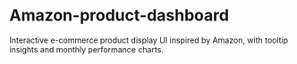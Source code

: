# Amazon-product-dashboard
Interactive e-commerce product display UI inspired by Amazon, with tooltip insights and monthly performance charts.
